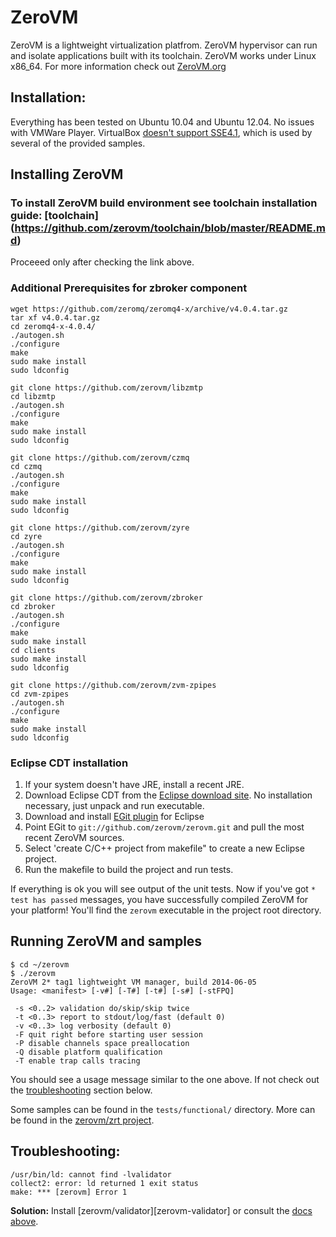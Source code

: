 # ZeroVM

ZeroVM is a lightweight virtualization platfrom.
ZeroVM hypervisor can run and isolate applications built with its toolchain.
ZeroVM works under Linux x86_64.
For more information check out [ZeroVM.org](http://zerovm.org)

## Installation:

Everything has been tested on Ubuntu 10.04 and Ubuntu 12.04. No issues with VMWare Player.
VirtualBox [doesn't support SSE4.1](https://www.virtualbox.org/ticket/8651), which is used by several of the provided samples.

## Installing ZeroVM

### To install ZeroVM build environment see toolchain installation guide: [toolchain] (https://github.com/zerovm/toolchain/blob/master/README.md)

Proceeed only after checking the link above.

### Additional Prerequisites for zbroker component

~~~~
wget https://github.com/zeromq/zeromq4-x/archive/v4.0.4.tar.gz
tar xf v4.0.4.tar.gz
cd zeromq4-x-4.0.4/
./autogen.sh
./configure
make
sudo make install
sudo ldconfig

git clone https://github.com/zerovm/libzmtp
cd libzmtp
./autogen.sh
./configure
make
sudo make install
sudo ldconfig

git clone https://github.com/zerovm/czmq
cd czmq
./autogen.sh
./configure
make
sudo make install
sudo ldconfig

git clone https://github.com/zerovm/zyre
cd zyre
./autogen.sh
./configure
make
sudo make install
sudo ldconfig

git clone https://github.com/zerovm/zbroker
cd zbroker
./autogen.sh
./configure
make
sudo make install
cd clients
sudo make install
sudo ldconfig

git clone https://github.com/zerovm/zvm-zpipes
cd zvm-zpipes
./autogen.sh
./configure
make
sudo make install
sudo ldconfig
~~~~

### Eclipse CDT installation
   1. If your system doesn't have JRE, install a recent JRE. 
   2. Download Eclipse CDT from the [Eclipse download site][eclipse-dl]. No installation necessary, just unpack and run executable.
   3. Download and install [EGit plugin][egit-plugin] for Eclipse
   4. Point EGit to `git://github.com/zerovm/zerovm.git` and pull the most recent ZeroVM sources.
   5. Select 'create C/C++ project from makefile" to create a new Eclipse project.
   6. Run the makefile to build the project and run tests.

   If everything is ok you will see output of the unit tests. Now if you've got `* test has passed` messages, you have successfully compiled ZeroVM for your platform! You'll find the `zerovm` executable in the project root directory.

[eclipse-dl]: http://www.eclipse.org/downloads/
[egit-plugin]: http://www.eclipse.org/egit/download/

## Running ZeroVM and samples

    $ cd ~/zerovm
    $ ./zerovm
    ZeroVM 2* tag1 lightweight VM manager, build 2014-06-05
    Usage: <manifest> [-v#] [-T#] [-t#] [-s#] [-stFPQ]

     -s <0..2> validation do/skip/skip twice
     -t <0..3> report to stdout/log/fast (default 0)
     -v <0..3> log verbosity (default 0)
     -F quit right before starting user session
     -P disable channels space preallocation
     -Q disable platform qualification
     -T enable trap calls tracing

   You should see a usage message similar to the one above. If not check out the [troubleshooting](#troubleshooting) section below.

   Some samples can be found in the `tests/functional/` directory. More can be found in the [zerovm/zrt project](https://github.com/zerovm/zrt).

## Troubleshooting:
    /usr/bin/ld: cannot find -lvalidator
    collect2: error: ld returned 1 exit status
    make: *** [zerovm] Error 1
**Solution:** Install [zerovm/validator][zerovm-validator] or consult the [docs above](#install-the-zerovm-validator).

